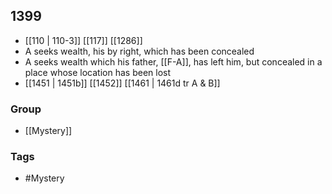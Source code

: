 ## 1399
- [[110 | 110-3]] [[117]] [[1286]] 
- A seeks wealth, his by right, which has been concealed
- A seeks wealth which his father, [[F-A]], has left him, but concealed in a place whose location has been lost
- [[1451 | 1451b]] [[1452]] [[1461 | 1461d tr A &amp; B]] 


### Group
- [[Mystery]]

### Tags
- #Mystery

